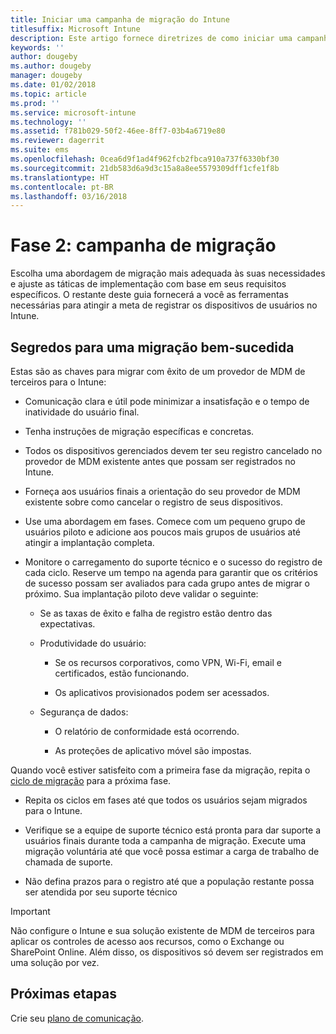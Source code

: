 ```yaml
---
title: Iniciar uma campanha de migração do Intune
titlesuffix: Microsoft Intune
description: Este artigo fornece diretrizes de como iniciar uma campanha de migração do Microsoft Intune.
keywords: ''
author: dougeby
ms.author: dougeby
manager: dougeby
ms.date: 01/02/2018
ms.topic: article
ms.prod: ''
ms.service: microsoft-intune
ms.technology: ''
ms.assetid: f781b029-50f2-46ee-8ff7-03b4a6719e80
ms.reviewer: dagerrit
ms.suite: ems
ms.openlocfilehash: 0cea6d9f1ad4f962fcb2fbca910a737f6330bf30
ms.sourcegitcommit: 21db583d6a9d3c15a8a8ee5579309dff1cfe1f8b
ms.translationtype: HT
ms.contentlocale: pt-BR
ms.lasthandoff: 03/16/2018
---
```

# <a name="phase-2-migration-campaign"></a>Fase 2: campanha de migração

Escolha uma abordagem de migração mais adequada às suas necessidades e ajuste as táticas de implementação com base em seus requisitos específicos. O restante deste guia fornecerá a você as ferramentas necessárias para atingir a meta de registrar os dispositivos de usuários no Intune.

## <a name="keys-to-a-successful-migration"></a>Segredos para uma migração bem-sucedida

Estas são as chaves para migrar com êxito de um provedor de MDM de terceiros para o Intune:

-   Comunicação clara e útil pode minimizar a insatisfação e o tempo de inatividade do usuário final.

-   Tenha instruções de migração específicas e concretas.

-   Todos os dispositivos gerenciados devem ter seu registro cancelado no provedor de MDM existente antes que possam ser registrados no Intune.

-   Forneça aos usuários finais a orientação do seu provedor de MDM existente sobre como cancelar o registro de seus dispositivos.

-   Use uma abordagem em fases. Comece com um pequeno grupo de usuários piloto e adicione aos poucos mais grupos de usuários até atingir a implantação completa.

-   Monitore o carregamento do suporte técnico e o sucesso do registro de cada ciclo. Reserve um tempo na agenda para garantir que os critérios de sucesso possam ser avaliados para cada grupo antes de migrar o próximo. Sua implantação piloto deve validar o seguinte:

    -   Se as taxas de êxito e falha de registro estão dentro das expectativas.

    -   Produtividade do usuário:

        -   Se os recursos corporativos, como VPN, Wi-Fi, email e certificados, estão funcionando.

        -   Os aplicativos provisionados podem ser acessados.

    -   Segurança de dados:

        -   O relatório de conformidade está ocorrendo.

        -   As proteções de aplicativo móvel são impostas.

Quando você estiver satisfeito com a primeira fase da migração, repita o [ciclo de migração](migration-guide-cycle.md) para a próxima fase.

-   Repita os ciclos em fases até que todos os usuários sejam migrados para o Intune.

-   Verifique se a equipe de suporte técnico está pronta para dar suporte a usuários finais durante toda a campanha de migração. Execute uma migração voluntária até que você possa estimar a carga de trabalho de chamada de suporte.

-   Não defina prazos para o registro até que a população restante possa ser atendida por seu suporte técnico

> [!IMPORTANT]
> Não configure o Intune e sua solução existente de MDM de terceiros para aplicar os controles de acesso aos recursos, como o Exchange ou SharePoint Online. Além disso, os dispositivos só devem ser registrados em uma solução por vez.

## <a name="next-steps"></a>Próximas etapas

Crie seu [plano de comunicação](migration-guide-communication-plan.md).
